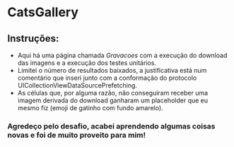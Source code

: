 # CatsGallery
## Instruções:
- Aqui há uma página chamada _Gravacoes_ com a execução do download das imagens e a execução dos testes unitários.
- Limitei o número de resultados baixados, a justificativa está num comentário que inseri junto com a conformação do protocolo UICollectionViewDataSourcePrefetching.
- As células que, por alguma razão, não conseguiram receber uma imagem derivada do download ganharam um placeholder que eu mesmo fiz (emoji de gatinho com fundo amarelo).
  
### Agredeço pelo desafio, acabei aprendendo algumas coisas novas e foi de muito proveito para mim!
